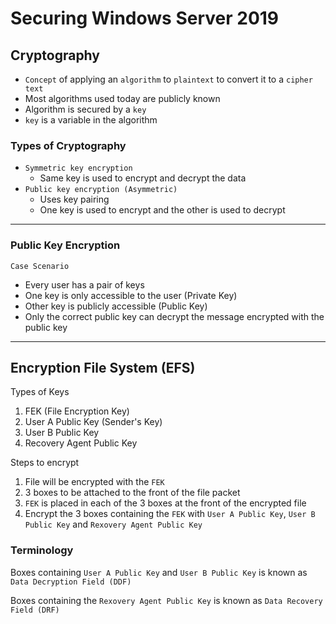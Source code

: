 # Securing Windows Server 2019

## Cryptography

- `Concept` of applying an `algorithm` to `plaintext` to convert it to a `cipher text`
- Most algorithms used today are publicly known
- Algorithm is secured by a `key`
- `key` is a variable in the algorithm

### Types of Cryptography
+ `Symmetric key encryption`
    + Same key is used to encrypt and decrypt the data
+ `Public key encryption (Asymmetric)`
    + Uses key pairing
    + One key is used to encrypt and the other is used to decrypt

---

### Public Key Encryption

`Case Scenario`

+ Every user has a pair of keys
+ One key is only accessible to the user (Private Key)
+ Other key is publicly accessible (Public Key)
+ Only the correct public key can decrypt the message encrypted with the public key

--- 

## Encryption File System (EFS)

Types of Keys

1. FEK (File Encryption Key)
2. User A Public Key (Sender's Key)
3. User B Public Key
4. Recovery Agent Public Key

Steps to encrypt

1. File will be encrypted with the `FEK`
2. 3 boxes to be attached to the front of the file packet
3. `FEK` is placed in each of the 3 boxes at the front of the encrypted file
4. Encrypt the 3 boxes containing the `FEK` with `User A Public Key`, `User B Public Key` and `Rexovery Agent Public Key`

### Terminology

Boxes containing `User A Public Key` and `User B Public Key` is known as `Data Decryption Field (DDF)` 

Boxes containing the `Rexovery Agent Public Key` is known as `Data Recovery Field (DRF)`

